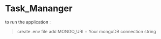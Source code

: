 # Task_Mananger

to run the application :

> create .env file
> add MONGO_URI = Your mongoDB connection string
